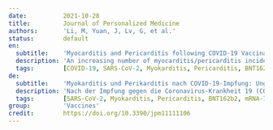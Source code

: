 ```yaml
---
date:          2021-10-28
title:         Journal of Personalized Medicine
authors:       'Li, M, Yuan, J, Lv, G, et al.'
status:        default
en:
  subtitle:    'Myocarditis and Pericarditis following COVID-19 Vaccination: Inequalities in Age and Vaccine Types'
  description: 'An increasing number of myocarditis/pericarditis incidences has been reported after coronavirus disease-19 (COVID-19) vaccination in adolescents and young adults. This study was designed to investigate the incidence rate of—and risk for—myocarditis and pericarditis following COVID-19 vaccination in the United States according to age and vaccine type. This study used the Vaccine Adverse Events Reporting System (VAERS) from 11 December 2020 to 13 August 2021. A population-based data mining approach was performed based on the reporting odds ratio (ROR). Adverse events of myocarditis and pericarditis following COVID-19 vaccination were rare, with an incidence rate of 5.98 (95% CI = 5.73–6.24) cases per million doses administered. The incidence rate was higher in adolescents and after the administration of the second dose of messenger RNA (mRNA) vaccines. Overall, two mRNA vaccines were significantly associated with increased risks for myocarditis/pericarditis (mRNA-1273 (Moderna): ROR = 2.91, 95% CI = 2.21–3.83; BNT162b2 (Pfizer–BioNTech): ROR = 5.37, 95% CI = 4.10–7.04) compared to all other vaccines from VAERS. The viral vector vaccine of Ad26.COV2.S (Janssen) was not associated with signals of myocarditis/pericarditis (ROR = 1.39; 95% CI = 0.99–1.97). This study found increased risks for myocarditis/pericarditis following mRNA COVID-19 vaccines. For patients at high risk for myocarditis/pericarditis or with myocardial injuries, the viral vector vaccine may be an alternative for consideration.'
  tags:        [COVID-19, SARS-CoV-2, Myokarditis, Pericarditis, BNT162b2, mRNA-1273, Ad26.COV2.S]
de:
  subtitle:    'Myokarditis und Perikarditis nach COVID-19-Impfung: Ungleichheiten bei Alter und Impfstofftypen'
  description: 'Nach der Impfung gegen die Coronavirus-Krankheit 19 (COVID-19) bei Jugendlichen und jungen Erwachsenen wurde über eine steigende Zahl von Fällen von Myokarditis/Perikarditis berichtet. In dieser Studie sollte die Inzidenzrate und das Risiko für Myokarditis und Perikarditis nach einer COVID-19-Impfung in den Vereinigten Staaten in Abhängigkeit von Alter und Impfstofftyp untersucht werden. Für diese Studie wurde das Vaccine Adverse Events Reporting System (VAERS) vom 11. Dezember 2020 bis zum 13. August 2021 genutzt. Es wurde ein bevölkerungsbezogener Data-Mining-Ansatz auf der Grundlage des Meldequotienten (ROR) durchgeführt. Unerwünschte Ereignisse wie Myokarditis und Perikarditis nach der COVID-19-Impfung waren selten, mit einer Inzidenzrate von 5,98 (95% CI = 5,73-6,24) Fällen pro Million verabreichter Dosen. Die Inzidenzrate war bei Jugendlichen und nach der Verabreichung der zweiten Dosis von Boten-RNA-Impfstoffen (mRNA) höher. Insgesamt waren zwei mRNA-Impfstoffe signifikant mit einem erhöhten Risiko für Myokarditis/Perikarditis verbunden (mRNA-1273 (Moderna): ROR = 2,91, 95% CI = 2,21-3,83; BNT162b2 (Pfizer-BioNTech): ROR = 5,37, 95% CI = 4,10-7,04) im Vergleich zu allen anderen Impfstoffen aus VAERS. Der virale Vektorimpfstoff Ad26.COV2.S (Janssen) wurde nicht mit Signalen von Myokarditis/Perikarditis in Verbindung gebracht (ROR = 1,39; 95% CI = 0,99-1,97). Diese Studie ergab ein erhöhtes Risiko für Myokarditis/Perikarditis nach mRNA-COVID-19-Impfstoffen. Für Patienten mit einem hohen Myokarditis-/Perikarditis-Risiko oder mit Myokardverletzungen könnte der virale Vektorimpfstoff eine in Betracht zu ziehende Alternative darstellen.' 
  tags:        [SARS-CoV-2, Myokarditis, Pericarditis, BNT162b2, mRNA-1273, Ad26.COV2.S]
group:         'Vaccines'
credit:        https://doi.org/10.3390/jpm11111106
---
```

